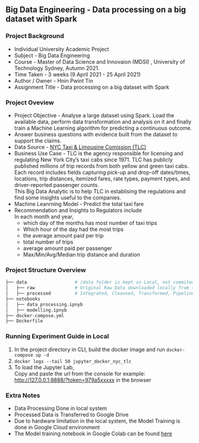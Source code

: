 ## Big Data Engineering - Data processing on a big dataset with Spark

### Project Background
* Individual University Academic Project 
* Subject - Big Data Engineering 
* Course -  Master of Data Science and Innovaion (MDSI) , University of Technology Sydney, Autumn 2021.
* Time Taken - 3 weeks (9 April 2021 - 25 April 2021)
* Author / Owner - Hnin Pwint Tin
* Assignment Title - Data processing on a big dataset with Spark


### Project Oveview
 * Project Objective -  Analyse a large dataset using Spark. Load the available data, perform data transformation and analysis on it and 
 finally train a Machine Learning algorithm for predicting a continuous outcome. 
 * Answer business questions with evidence built from the dataset to support the claims.
 * Data Source - [NYC Taxi & Limousine Comission (TLC)](https://www1.nyc.gov/site/tlc/about/tlc-trip-record-data.page)
 * Business Use Case - TLC is the agency responsible for licensing and regulating New York City’s taxi cabs since 1971.
              TLC has publicly published millions of trip records from both yellow and green taxi cabs.
              Each record includes fields capturing pick-up and drop-off dates/times, locations, trip distances,
              itemized fares, rate types, payment types, and driver-reported passenger counts.<br>
              This Big Data Analytic is to help TLC in establising the regulations and find some insights useful to the companies.
 * Machine Leanrning Model - Predict the total taxi fare
 * Recommendation and Insights to Regulators include <br>
 In each month and year, <br>
    - which day of the months has most number of taxi trips <br>
    - Which hour of the day had the most trips<br>
    - the average amount paid per trip <br>
    - total number of trips<br>
    - average amount paid per passenger<br>
    - Max/Min/Avg/Median trip distance and duration
    
 
 
 
 ### Project Structure Overview
 ```bash
├── data                  # /data folder is kept in Local, not commited to Git
│   ├── raw               # Original Raw Data downloaded locally from the Source is saved
│   ├── processed         # Integrated, Cleansed, Transformed, Pipelined data is saved in Parquet format        
├── notebooks
│   ├── data_processing.ipnyb 
│   ├── modelling.ipnyb 
├── docker-compose.yml
├── Dockerfile

```
### Running Experiment Guide in Local
1) In the project directory in CLI, build the docker image and run
 ```docker-compose up -d```
2) ```docker logs --tail 50 jupyter_docker_nyc_tlc```
3) To load the Jupyter Lab, <br/> Copy and paste the url from the console  for example: http://127.0.0.1:8888/?token=979a5xxxxx in the browser 

### Extra Notes
* Data Processing Done in local system
* Processed Data is Transferred to Google Drive
* Due to hardware limitation in the local system, the Model Training is done in Google Cloud environment
* The Model training notebook in Google Colab can be found [here](https://colab.research.google.com/drive/1yUF_U2ko3OcHR-u04eE851Ilhc7vecYv#scrollTo=kU67gaHVHOMj)
